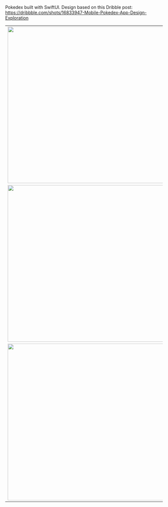 Pokedex built with SwiftUI. Design based on this Dribble post: https://dribbble.com/shots/16833947-Mobile-Pokedex-App-Design-Exploration

<table>
  <tr>
    <td><image src= "https://mgill42.github.io/images/Pokedex/IMG_1946.PNG" width="500"></td>
    <td><image src= "https://mgill42.github.io/images/Pokedex/IMG_1947.PNG" width="500"></td>
  </tr>
   <tr>
    <td><image src= "https://mgill42.github.io/images/Pokedex/IMG_1948.PNG" width="500"></td>
    <td><image src= "https://mgill42.github.io/images/Pokedex/IMG_1949.PNG" width="500"></td>
  </tr>
  <tr>
    <td><image src= "https://mgill42.github.io/images/Pokedex/IMG_1950.PNG" width="500"></td>
  </tr>
</table>
